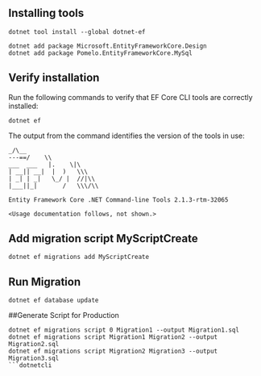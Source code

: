 ## Installing tools
```dotnetcli
dotnet tool install --global dotnet-ef
```

```dotnetcli
dotnet add package Microsoft.EntityFrameworkCore.Design
dotnet add package Pomelo.EntityFrameworkCore.MySql
```

## Verify installation

Run the following commands to verify that EF Core CLI tools are correctly installed:

  ```dotnetcli
  dotnet ef
  ```

The output from the command identifies the version of the tools in use:

```output
_/\__
---==/    \\
___  ___   |.    \|\
| __|| __|  |  )   \\\
| _| | _|   \_/ |  //|\\
|___||_|       /   \\\/\\

Entity Framework Core .NET Command-line Tools 2.1.3-rtm-32065

<Usage documentation follows, not shown.>
```

## Add migration script MyScriptCreate
```dotnetcli
dotnet ef migrations add MyScriptCreate
```
## Run Migration
```dotnetcli
dotnet ef database update
```
##Generate Script for Production
```dotnetcli
dotnet ef migrations script 0 Migration1 --output Migration1.sql
dotnet ef migrations script Migration1 Migration2 --output Migration2.sql
dotnet ef migrations script Migration2 Migration3 --output Migration3.sql
```dotnetcli
